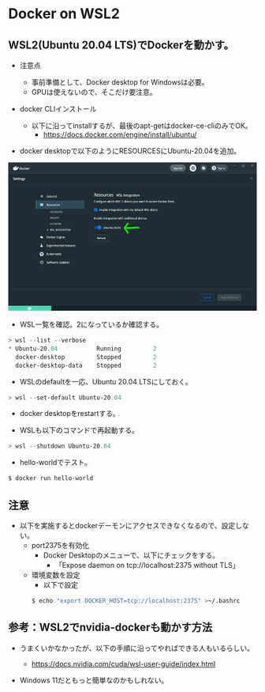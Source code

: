 # Docker on WSL2

## WSL2(Ubuntu 20.04 LTS)でDockerを動かす。

- 注意点
  - 事前準備として、Docker desktop for Windowsは必要。
  - GPUは使えないので、そこだけ要注意。

- docker CLIインストール
  - 以下に沿ってinstallするが、最後のapt-getはdocker-ce-cliのみでOK。
    - https://docs.docker.com/engine/install/ubuntu/

- docker desktopで以下のようにRESOURCESにUbuntu-20.04を追加。

<img height="300" src="./figures/fig001.png">

- WSL一覧を確認。2になっているか確認する。
```powershell
> wsl --list --verbose
* Ubuntu-20.04           Running         2
  docker-desktop         Stopped         2
  docker-desktop-data    Stopped         2
```

- WSLのdefaultを一応、Ubuntu 20.04 LTSにしておく。
```powershell
> wsl --set-default Ubuntu-20.04
```

- docker desktopをrestartする。

- WSLも以下のコマンドで再起動する。
```powershell
> wsl --shutdown Ubuntu-20.04
```

- hello-worldでテスト。
```sh
$ docker run hello-world
```

## 注意

- 以下を実施するとdockerデーモンにアクセスできなくなるので、設定しない。
  - port2375を有効化
    - Docker Desktopのメニューで、以下にチェックをする。
      - 「Expose daemon on tcp://localhost:2375 without TLS」
  - 環境変数を設定
    - 以下で設定
    ```sh
    $ echo "export DOCKER_HOST=tcp://localhost:2375" >~/.bashrc
    ```

## 参考：WSL2でnvidia-dockerも動かす方法

- うまくいかなかったが、以下の手順に沿ってやればできる人もいるらしい。
  - https://docs.nvidia.com/cuda/wsl-user-guide/index.html

- Windows 11だともっと簡単なのかもしれない。
